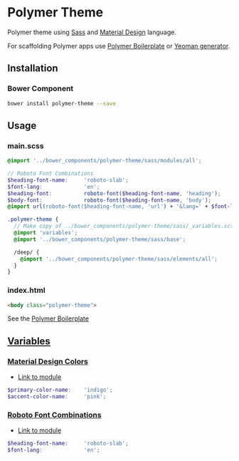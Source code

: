 # Polymer Theme

Polymer theme using [Sass](http://sass-lang.com) and
[Material Design](http://www.google.com/design/spec/material-design/introduction.html) language.

For scaffolding Polymer apps use [Polymer Boilerplate](https://github.com/StartPolymer/polymer-boilerplate)
or [Yeoman generator](https://github.com/yeoman/generator-polymer).

## Installation

### Bower Component

```sh
bower install polymer-theme --save
```

## Usage

### main.scss

```scss
@import '../bower_components/polymer-theme/sass/modules/all';

// Roboto Font Combinations
$heading-font-name:     'roboto-slab';
$font-lang:             'en';
$heading-font:          roboto-font($heading-font-name, 'heading');
$body-font:             roboto-font($heading-font-name, 'body');
@import url(roboto-font($heading-font-name, 'url') + '&lang=' + $font-lang);

.polymer-theme {
  // Make copy of ../bower_components/polymer-theme/sass/_variables.scss to styles dir
  @import 'variables';
  @import '../bower_components/polymer-theme/sass/base';

  /deep/ {
    @import '../bower_components/polymer-theme/sass/elements/all';
  }
}
```

### index.html

```html
<body class="polymer-theme">
```

See the [Polymer Boilerplate](https://github.com/StartPolymer/polymer-boilerplate)

## [Variables](https://github.com/StartPolymer/polymer-theme/blob/master/sass/_variables.scss)

### [Material Design Colors](http://www.google.com/design/spec/style/color.html#color-color-palette)

- [Link to module](https://github.com/StartPolymer/polymer-theme/blob/master/sass/modules/_material-colors.scss)

```scss
$primary-color-name:    'indigo';
$accent-color-name:     'pink';
```

### [Roboto Font Combinations](https://gist.github.com/8faa215aca23696a3e3c)

- [Link to module](https://github.com/StartPolymer/polymer-theme/blob/master/sass/modules/_roboto-fonts.scss)

```scss
$heading-font-name:     'roboto-slab';
$font-lang:             'en';
```
